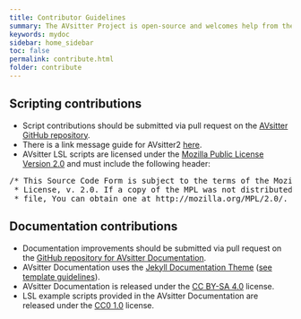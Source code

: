 ```yaml
---
title: Contributor Guidelines
summary: The AVsitter Project is open-source and welcomes help from the community.
keywords: mydoc
sidebar: home_sidebar
toc: false
permalink: contribute.html
folder: contribute
---
```


## Scripting contributions

- Script contributions should be submitted via pull request on the [AVsitter GitHub repository](https://github.com/AVsitter/AVsitter).
- There is a link message guide for AVsitter2 [here](https://github.com/AVsitter/AVsitter/AVsitter2/avsitter2_link_message_reference.md).
- AVsitter LSL scripts are licensed under the [Mozilla Public License Version 2.0](https://www.mozilla.org/en-US/MPL/2.0/) and must include the following header:
<pre>/* This Source Code Form is subject to the terms of the Mozilla Public
 * License, v. 2.0. If a copy of the MPL was not distributed with this
 * file, You can obtain one at http://mozilla.org/MPL/2.0/. */</pre>

## Documentation contributions

- Documentation improvements should be submitted via pull request on the [GitHub repository for AVsitter Documentation](https://github.com/AVsitter/avsitter.github.io).
- AVsitter Documentation uses the [Jekyll Documentation Theme](http://idratherbewriting.com/documentation-theme-jekyll/mydoc_pages.html) ([see template guidelines](/mydoc_introduction.html)).
- AVsitter Documentation is released under the [CC BY-SA 4.0](https://creativecommons.org/licenses/by-sa/4.0/) license.
- LSL example scripts provided in the AVsitter Documentation are released under the [CC0 1.0](https://creativecommons.org/publicdomain/zero/1.0/) license.
